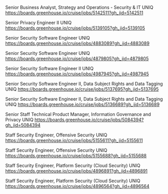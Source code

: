 Senior Business Analyst, Strategy and Operations - Security & IT UNIQ https://boards.greenhouse.io/cruise/jobs/5142511?gh_jid=5142511

Senior Privacy Engineer II UNIQ https://boards.greenhouse.io/cruise/jobs/5139105?gh_jid=5139105

 Senior Security Software Engineer UNIQ https://boards.greenhouse.io/cruise/jobs/4883089?gh_jid=4883089

Senior Security Software Engineer UNIQ https://boards.greenhouse.io/cruise/jobs/4879805?gh_jid=4879805

Senior Security Software Engineer II UNIQ https://boards.greenhouse.io/cruise/jobs/4987945?gh_jid=4987945

Senior Security Software Engineer II, Data Subject Rights and Data Tagging UNIQ https://boards.greenhouse.io/cruise/jobs/5137695?gh_jid=5137695

Senior Security Software Engineer II, Data Subject Rights and Data Tagging UNIQ https://boards.greenhouse.io/cruise/jobs/5136689?gh_jid=5136689

Senior Staff Technical Product Manager, Information Governance and Privacy UNIQ https://boards.greenhouse.io/cruise/jobs/5084394?gh_jid=5084394

Staff Security Engineer, Offensive Security UNIQ https://boards.greenhouse.io/cruise/jobs/5155611?gh_jid=5155611

Staff Security Engineer, Offensive Security UNIQ https://boards.greenhouse.io/cruise/jobs/5155688?gh_jid=5155688

 Staff Security Engineer, Platform Security (Cloud Security) UNIQ https://boards.greenhouse.io/cruise/jobs/4896891?gh_jid=4896891

Staff Security Engineer, Platform Security (Cloud Security) UNIQ https://boards.greenhouse.io/cruise/jobs/4896564?gh_jid=4896564

